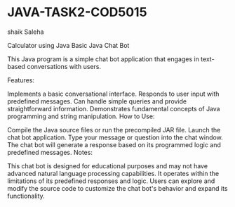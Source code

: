 # JAVA-TASK2-COD5015
shaik Saleha


Calculator using Java
Basic Java Chat Bot

This Java program is a simple chat bot application that engages in text-based conversations with users.

Features:

Implements a basic conversational interface.
Responds to user input with predefined messages.
Can handle simple queries and provide straightforward information.
Demonstrates fundamental concepts of Java programming and string manipulation.
How to Use:

Compile the Java source files or run the precompiled JAR file.
Launch the chat bot application.
Type your message or question into the chat window.
The chat bot will generate a response based on its programmed logic and predefined messages.
Notes:

This chat bot is designed for educational purposes and may not have advanced natural language processing capabilities.
It operates within the limitations of its predefined responses and logic.
Users can explore and modify the source code to customize the chat bot's behavior and expand its functionality.